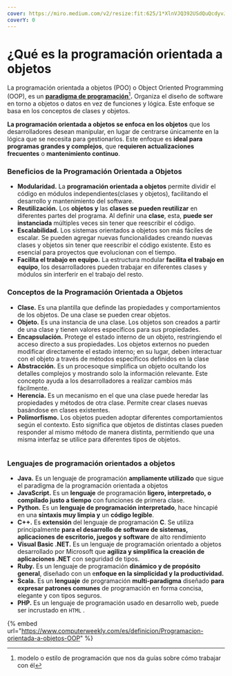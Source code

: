 ```yaml
---
cover: https://miro.medium.com/v2/resize:fit:625/1*XlnVJQ392USdQuQcdyvJ4w.png
coverY: 0
---
```


# ¿Qué es la programación orientada a objetos

La programación orientada a objetos (POO) o Object Oriented Programming (OOP), es un [**paradigma de programación**](#user-content-fn-1)[^1]**.** Organiza el diseño de software en torno a objetos o datos en vez de funciones y lógica. Este enfoque se basa en los conceptos de clases y objetos.

**La programación orientada a objetos se enfoca en los objetos** que los desarrolladores desean manipular, en lugar de centrarse únicamente en la lógica que se necesita para gestionarlos. Este enfoque es **ideal para programas grandes y complejos**, que r**equieren actualizaciones frecuentes** o **mantenimiento continuo**.

### Beneficios de la Programación Orientada a Objetos

* **Modularidad.** La **programación orientada a objetos** permite dividir el código en módulos independientes(clases y objetos), facilitando el desarrollo y mantenimiento del software.
* **Reutilización.** Los **objetos y** las **clases se pueden reutilizar** en diferentes partes del programa. Al definir una **clase**, esta, **puede ser instanciada** múltiples veces sin tener que reescribir el código.
* **Escalabilidad.** Los sistemas orientados a objetos son más fáciles de escalar. Se pueden agregar nuevas funcionalidades creando nuevas clases y objetos sin tener que reescribir el código existente. Esto es esencial para proyectos que evolucionan con el tiempo.
* **Facilita el trabajo en equipo.** La estructura modular **facilita el trabajo en equipo**, los desarrolladores pueden trabajar en diferentes clases y módulos sin interferir en el trabajo del resto.

### Conceptos de la Programación Orientada a Objetos

* **Clase.** Es una plantilla que definde las propiedades y comportamientos de los objetos. De una clase se pueden crear objetos.
* **Objeto.** Es una instancia de una clase. Los objetos son creados a partir de una clase y tienen valores específicos para sus propiedades.
* **Encapsulación.** Protege el estado interno de un objeto, restringiendo el acceso directo a sus propiedades. Los objetos externos no pueden modificar directamente el estado interno; en su lugar, deben interactuar con el objeto a través de métodos específicos definidos en la clase
* **Abstracción.** Es un procesoque simplifica un objeto ocultando los detalles complejos y mostrando solo la información relevante. Este concepto ayuda a los desarrolladores a realizar cambios más fácilmente.
* **Herencia.** Es un mecanismo en el que una clase puede heredar las propiedades y métodos de otra clase. Permite crear clases nuevas basándose en clases existentes.
* **Polimorfismo.** Los objetos pueden adoptar diferentes comportamientos según el contexto. Esto significa que objetos de distintas clases pueden responder al mismo método de manera distinta, permitiendo que una misma interfaz se utilice para diferentes tipos de objetos.

<figure><img src="https://miro.medium.com/v2/resize:fit:1206/1*G9gg6-CrPnZXuTlRXt0ITA.png" alt=""><figcaption></figcaption></figure>

### Lenguajes de programación orientados a objetos

* **Java.** Es un lenguaje de programación **ampliamente utilizado** que sigue el paradigma de la programación orientada a objetos
* **JavaScript.** Es un **lenguaje** de programación **ligero, interpretado, o compilado justo a tiempo** con funciones de primera clase.
* **Python.** Es un **lenguaje de programación interpretado**, hace hincapié en una **sintaxis muy limpia y** un **código legible**.
* **C++.** Es **extensión** del lenguaje de programación **C**. Se utiliza principalmente **para el desarrollo de software de sistemas, aplicaciones de escritorio, juegos y software** de alto rendimiento
* **Visual Basic .NET.** Es un lenguaje de programación orientado a objetos desarrollado por Microsoft que **agiliza y simplifica la creación de aplicaciones .NET** con seguridad de tipos.
* **Ruby.** Es un lenguaje de programación **dinámico y de propósito general**, diseñado con un e**nfoque en la simplicidad y la productividad.**
* **Scala.** Es un **lenguaje** de programación **multi-paradigma** diseñado **para expresar patrones comunes** de programación en forma concisa, elegante y con tipos seguros.
* **PHP.** Es un lenguaje de programación usado en desarrollo web, puede ser incrustado en `HTML` .



{% embed url="https://www.computerweekly.com/es/definicion/Programacion-orientada-a-objetos-OOP" %}



[^1]: modelo o estilo de programación que nos da guías sobre cómo trabajar con él
